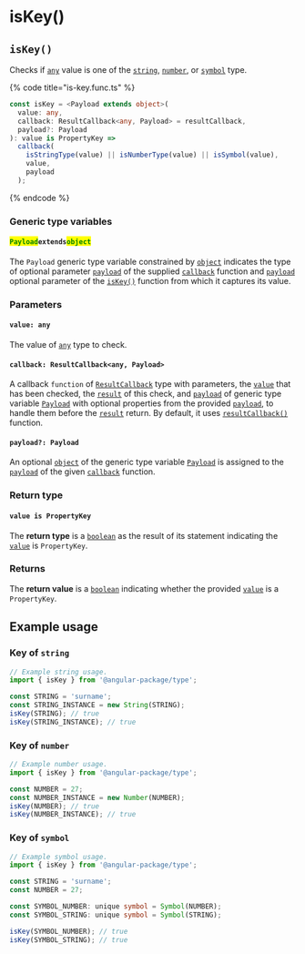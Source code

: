 # isKey()

## `isKey()`

Checks if [`any`](https://www.typescriptlang.org/docs/handbook/2/everyday-types.html#any) value is one of the [`string`](https://developer.mozilla.org/en-US/docs/Web/JavaScript/Reference/Global\_Objects/String), [`number`](https://developer.mozilla.org/en-US/docs/Web/JavaScript/Reference/Global\_Objects/Number), or [`symbol`](https://developer.mozilla.org/en-US/docs/Web/JavaScript/Reference/Global\_Objects/Symbol) type.

{% code title="is-key.func.ts" %}
```typescript
const isKey = <Payload extends object>(
  value: any,
  callback: ResultCallback<any, Payload> = resultCallback,
  payload?: Payload
): value is PropertyKey =>
  callback(
    isStringType(value) || isNumberType(value) || isSymbol(value),
    value,
    payload
  );
```
{% endcode %}

### Generic type variables

#### <mark style="color:green;">**`Payload`**</mark>**`extends`**<mark style="color:green;">**`object`**</mark>

The `Payload` generic type variable constrained by [`object`](https://www.typescriptlang.org/docs/handbook/basic-types.html#object) indicates the type of optional parameter [`payload`](../types/resultcallback.md#payload-payload) of the supplied [`callback`](iskey.md#callback-resultcallback-less-than-any-payload-greater-than) function and [`payload`](iskey.md#payload-payload) optional parameter of the [`isKey()`](iskey.md#iskey) function from which it captures its value.

### Parameters

#### `value: any`

The value of [`any`](https://www.typescriptlang.org/docs/handbook/2/everyday-types.html#any) type to check.

#### `callback: ResultCallback<any, Payload>`

A callback `function` of [`ResultCallback`](../types/resultcallback.md) type with parameters, the [`value`](iskey.md#value-any) that has been checked, the [`result`](../types/resultcallback.md#result-boolean) of this check, and [`payload`](../types/resultcallback.md#payload-payload) of generic type variable [`Payload`](iskey.md#payloadextendsobject) with optional properties from the provided [`payload`](iskey.md#payload-payload), to handle them before the [`result`](../types/resultcallback.md#result-boolean) return. By default, it uses [`resultCallback()`](../helper/resultcallback.md) function.

#### `payload?: Payload`

An optional [`object`](https://developer.mozilla.org/en-US/docs/Web/JavaScript/Reference/Global\_Objects/Object) of the generic type variable [`Payload`](iskey.md#payloadextendsobject) is assigned to the [`payload`](../types/resultcallback.md#payload-payload) of the given [`callback`](iskey.md#callback-resultcallback-less-than-any-payload-greater-than) function.

### Return type

#### `value is PropertyKey`

The **return type** is a [`boolean`](https://www.typescriptlang.org/docs/handbook/basic-types.html#boolean) as the result of its statement indicating the [`value`](iskey.md#value-any) is `PropertyKey`.

### Returns

The **return value** is a [`boolean`](https://www.typescriptlang.org/docs/handbook/basic-types.html#boolean) indicating whether the provided [`value`](iskey.md#value-any) is a `PropertyKey`.

## Example usage

### Key of `string`

```typescript
// Example string usage.
import { isKey } from '@angular-package/type';

const STRING = 'surname';
const STRING_INSTANCE = new String(STRING);
isKey(STRING); // true
isKey(STRING_INSTANCE); // true
```

### Key of `number`

```typescript
// Example number usage.
import { isKey } from '@angular-package/type';

const NUMBER = 27;
const NUMBER_INSTANCE = new Number(NUMBER);
isKey(NUMBER); // true
isKey(NUMBER_INSTANCE); // true
```

### Key of `symbol`

```typescript
// Example symbol usage.
import { isKey } from '@angular-package/type';

const STRING = 'surname';
const NUMBER = 27;

const SYMBOL_NUMBER: unique symbol = Symbol(NUMBER);
const SYMBOL_STRING: unique symbol = Symbol(STRING);

isKey(SYMBOL_NUMBER); // true
isKey(SYMBOL_STRING); // true
```
